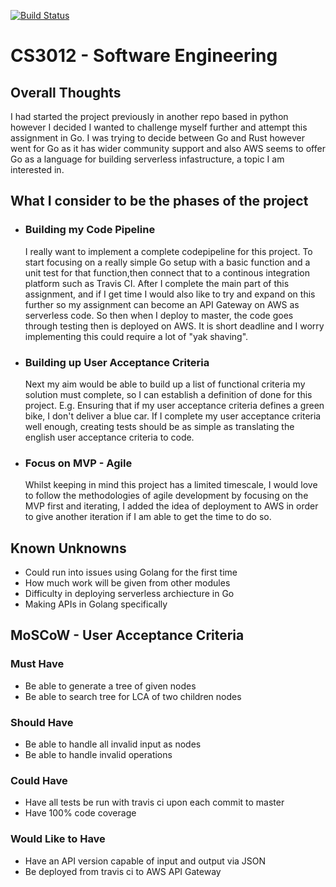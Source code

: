 [![Build Status](https://travis-ci.com/CSIGildea/CS3012_Software_Engineering-LCA.svg?token=SrxNrKGvwgns7GQzK9xv&branch=master)](https://travis-ci.com/CSIGildea/CS3012_Software_Engineering-LCA)
# CS3012 - Software Engineering

## Overall Thoughts
I had started the project previously in another repo based in python however I decided I wanted to challenge myself further and attempt this assignment in Go. I was trying to decide between Go and Rust however went for Go as it has wider community support and also AWS seems to offer Go as a language for building serverless infastructure, a topic I am interested in.

## What I consider to be the phases of the project

- ### Building my Code Pipeline
  I really want to implement a complete codepipeline for this project. To start focusing on a really simple Go setup with a basic function and a unit test for that function,then connect that to a continous integration platform such as Travis CI. After I complete the main part of this assignment, and if I get time I would also like to try and expand on this further so my assignment can become an API Gateway on AWS as serverless code. So then when I deploy to master, the code goes through testing then is deployed on AWS. It is short deadline and I worry implementing this could require a lot of "yak shaving".
  
  
- ### Building up User Acceptance Criteria
  Next my aim would be able to build up a list of functional criteria my solution must complete, so I can establish a definition of done for this project. E.g. Ensuring that if my user acceptance criteria defines a green bike, I don't deliver a blue car. If I complete my user acceptance criteria well enough, creating tests should be as simple as translating the english user acceptance criteria to code.
  
  
- ### Focus on MVP - Agile
  Whilst keeping in mind this project has a limited timescale, I would love to follow the methodologies of agile development by focusing on the MVP first and iterating, I added the idea of deployment to AWS in order to give another iteration if I am able to get the time to do so.
  
## Known Unknowns
- Could run into issues using Golang for the first time
- How much work will be given from other modules
- Difficulty in deploying serverless archiecture in Go
- Making APIs in Golang specifically

## MoSCoW - User Acceptance Criteria
### Must Have
- Be able to generate a tree of given nodes
- Be able to search tree for LCA of two children nodes
### Should Have
- Be able to handle all invalid input as nodes
- Be able to handle invalid operations
### Could Have
- Have all tests be run with travis ci upon each commit to master
- Have 100% code coverage
### Would Like to Have
- Have an API version capable of input and output via JSON
- Be deployed from travis ci to AWS API Gateway
